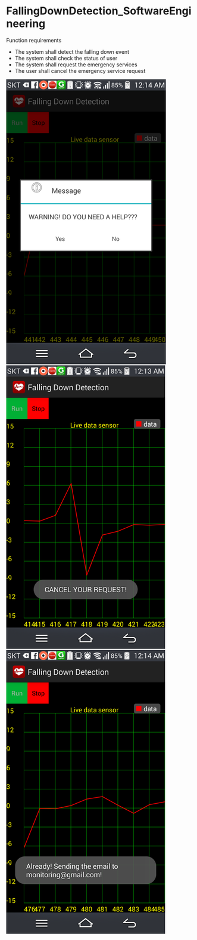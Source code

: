 # FallingDownDetection_SoftwareEngineering
Function requirements
+ The system shall detect the falling down event
+ The system shall check the status of user
+ The system shall request the emergency services
+ The user shall cancel the emergency service request

![alt tag](https://github.com/icqrx/FallingDownDetection_SoftwareEngineering/blob/master/falling1.png)
![alt tag](https://github.com/icqrx/FallingDownDetection_SoftwareEngineering/blob/master/falling2.png)
![alt tag](https://github.com/icqrx/FallingDownDetection_SoftwareEngineering/blob/master/falling3.png)

